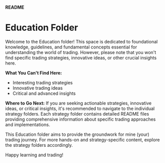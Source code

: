 **README**

# Education Folder

Welcome to the Education folder! This space is dedicated to foundational knowledge, guidelines, and fundamental concepts essential for understanding the world of trading. However, please note that you won't find specific trading strategies, innovative ideas, or other crucial insights here.

**What You Can't Find Here:**
- Interesting trading strategies
- Innovative trading ideas
- Critical and advanced insights

**Where to Go Next:**
If you are seeking actionable strategies, innovative ideas, or critical insights, it's recommended to navigate to the individual strategy folders. Each strategy folder contains detailed README files providing comprehensive information about specific trading approaches and implementations.

This Education folder aims to provide the groundwork for mine (your) trading journey. For more hands-on and strategy-specific content, explore the strategy folders accordingly.

Happy learning and trading!